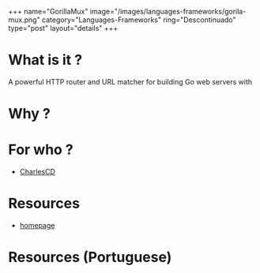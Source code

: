 +++
name="GorillaMux"
image="/images/languages-frameworks/gorila-mux.png"
category="Languages-Frameworks"
ring="Descontinuado"
type="post"
layout="details"
+++

# What is it ?

A powerful HTTP router and URL matcher for building Go web servers with

# Why ?



# For who ?
* [CharlesCD](https://charlescd.io/)

# Resources
* [homepage](https://github.com/gorilla/mux)


# Resources (Portuguese)